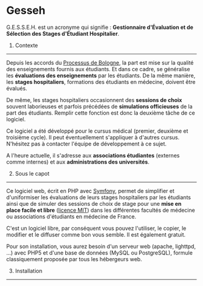 Gesseh
======

G.E.S.S.E.H. est un acronyme qui signifie : **Gestionnaire d'Évaluation et de Sélection des Stages d'Étudiant Hospitalier**.

1) Contexte
-----------

Depuis les accords du [Processus de Bologne](http://fr.wikipedia.org/wiki/Processus_de_Bologne), la part est mise sur la qualité des enseignements fournis aux étudiants. Et dans ce cadre, se généralise les **évaluations des enseignements** par les étudiants. De la même manière, les **stages hospitaliers**, formations des étudiants en médecine, doivent être évalués.

De même, les stages hospitaliers occasionnent des **sessions de choix** souvent laborieuses et parfois précédées de **simulations officieuses** de la part des étudiants. Remplir cette fonction est donc la deuxième tâche de ce logiciel.

Ce logiciel a été développé pour le cursus médical (premier, deuxième et troisième cycle). Il peut éventuellement s'appliquer à d'autres cursus. N'hésitez pas à contacter l'équipe de développement à ce sujet.

A l'heure actuelle, il s'adresse aux **associations étudiantes** (externes comme internes) et aux **administrations des universités**.

2) Sous le capot
----------------

Ce logiciel web, écrit en PHP avec [Symfony](http://symfony.com), permet de simplifier et d'uniformiser les évaluations de leurs stages hospitaliers par les étudiants ainsi que de simuler des sessions de choix de stage pour une **mise en place facile et libre** ([licence MIT](http://www.opensource.org/licenses/mit-license.php)) dans les différentes facultés de médecine ou associations d'étudiants en médecine de France.

C'est un logiciel libre, par conséquent vous pouvez l'utiliser, le copier, le modifier et le diffuser comme bon vous semble. Il est également gratuit.

Pour son installation, vous aurez besoin d'un serveur web (apache, lighttpd, ...) avec PHP5 et d'une base de données (MySQL ou PostgreSQL), formule classiquement proposée par tous les hébergeurs web.

3) Installation
---------------

